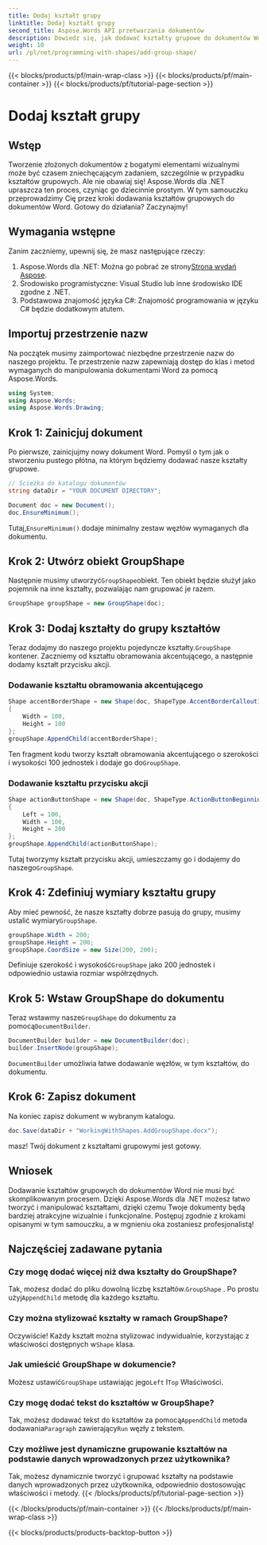 ```yaml
---
title: Dodaj kształt grupy
linktitle: Dodaj kształt grupy
second_title: Aspose.Words API przetwarzania dokumentów
description: Dowiedz się, jak dodawać kształty grupowe do dokumentów Word za pomocą Aspose.Words dla .NET, korzystając z tego kompleksowego samouczka krok po kroku.
weight: 10
url: /pl/net/programming-with-shapes/add-group-shape/
---
```


{{< blocks/products/pf/main-wrap-class >}}
{{< blocks/products/pf/main-container >}}
{{< blocks/products/pf/tutorial-page-section >}}

# Dodaj kształt grupy

## Wstęp

Tworzenie złożonych dokumentów z bogatymi elementami wizualnymi może być czasem zniechęcającym zadaniem, szczególnie w przypadku kształtów grupowych. Ale nie obawiaj się! Aspose.Words dla .NET upraszcza ten proces, czyniąc go dziecinnie prostym. W tym samouczku przeprowadzimy Cię przez kroki dodawania kształtów grupowych do dokumentów Word. Gotowy do działania? Zaczynajmy!

## Wymagania wstępne

Zanim zaczniemy, upewnij się, że masz następujące rzeczy:

1.  Aspose.Words dla .NET: Można go pobrać ze strony[Strona wydań Aspose](https://releases.aspose.com/words/net/).
2. Środowisko programistyczne: Visual Studio lub inne środowisko IDE zgodne z .NET.
3. Podstawowa znajomość języka C#: Znajomość programowania w języku C# będzie dodatkowym atutem.

## Importuj przestrzenie nazw

Na początek musimy zaimportować niezbędne przestrzenie nazw do naszego projektu. Te przestrzenie nazw zapewniają dostęp do klas i metod wymaganych do manipulowania dokumentami Word za pomocą Aspose.Words.

```csharp
using System;
using Aspose.Words;
using Aspose.Words.Drawing;
```

## Krok 1: Zainicjuj dokument

Po pierwsze, zainicjujmy nowy dokument Word. Pomyśl o tym jak o stworzeniu pustego płótna, na którym będziemy dodawać nasze kształty grupowe.

```csharp
// Ścieżka do katalogu dokumentów
string dataDir = "YOUR DOCUMENT DIRECTORY";

Document doc = new Document();
doc.EnsureMinimum();
```

 Tutaj,`EnsureMinimum()` dodaje minimalny zestaw węzłów wymaganych dla dokumentu.

## Krok 2: Utwórz obiekt GroupShape

 Następnie musimy utworzyć`GroupShape`obiekt. Ten obiekt będzie służył jako pojemnik na inne kształty, pozwalając nam grupować je razem.

```csharp
GroupShape groupShape = new GroupShape(doc);
```

## Krok 3: Dodaj kształty do grupy kształtów

 Teraz dodajmy do naszego projektu pojedyncze kształty.`GroupShape` kontener. Zaczniemy od kształtu obramowania akcentującego, a następnie dodamy kształt przycisku akcji.

### Dodawanie kształtu obramowania akcentującego

```csharp
Shape accentBorderShape = new Shape(doc, ShapeType.AccentBorderCallout1)
{
    Width = 100,
    Height = 100
};
groupShape.AppendChild(accentBorderShape);
```

 Ten fragment kodu tworzy kształt obramowania akcentującego o szerokości i wysokości 100 jednostek i dodaje go do`GroupShape`.

### Dodawanie kształtu przycisku akcji

```csharp
Shape actionButtonShape = new Shape(doc, ShapeType.ActionButtonBeginning)
{
    Left = 100,
    Width = 100,
    Height = 200
};
groupShape.AppendChild(actionButtonShape);
```

 Tutaj tworzymy kształt przycisku akcji, umieszczamy go i dodajemy do naszego`GroupShape`.

## Krok 4: Zdefiniuj wymiary kształtu grupy

 Aby mieć pewność, że nasze kształty dobrze pasują do grupy, musimy ustalić wymiary`GroupShape`.

```csharp
groupShape.Width = 200;
groupShape.Height = 200;
groupShape.CoordSize = new Size(200, 200);
```

 Definiuje szerokość i wysokość`GroupShape` jako 200 jednostek i odpowiednio ustawia rozmiar współrzędnych.

## Krok 5: Wstaw GroupShape do dokumentu

 Teraz wstawmy nasze`GroupShape` do dokumentu za pomocą`DocumentBuilder`.

```csharp
DocumentBuilder builder = new DocumentBuilder(doc);
builder.InsertNode(groupShape);
```

`DocumentBuilder` umożliwia łatwe dodawanie węzłów, w tym kształtów, do dokumentu.

## Krok 6: Zapisz dokument

Na koniec zapisz dokument w wybranym katalogu.

```csharp
doc.Save(dataDir + "WorkingWithShapes.AddGroupShape.docx");
```

masz! Twój dokument z kształtami grupowymi jest gotowy.

## Wniosek

Dodawanie kształtów grupowych do dokumentów Word nie musi być skomplikowanym procesem. Dzięki Aspose.Words dla .NET możesz łatwo tworzyć i manipulować kształtami, dzięki czemu Twoje dokumenty będą bardziej atrakcyjne wizualnie i funkcjonalne. Postępuj zgodnie z krokami opisanymi w tym samouczku, a w mgnieniu oka zostaniesz profesjonalistą!

## Najczęściej zadawane pytania

### Czy mogę dodać więcej niż dwa kształty do GroupShape?
 Tak, możesz dodać do pliku dowolną liczbę kształtów.`GroupShape` . Po prostu użyj`AppendChild` metodę dla każdego kształtu.

### Czy można stylizować kształty w ramach GroupShape?
 Oczywiście! Każdy kształt można stylizować indywidualnie, korzystając z właściwości dostępnych w`Shape` klasa.

### Jak umieścić GroupShape w dokumencie?
 Możesz ustawić`GroupShape` ustawiając jego`Left` I`Top` Właściwości.

### Czy mogę dodać tekst do kształtów w GroupShape?
 Tak, możesz dodawać tekst do kształtów za pomocą`AppendChild` metoda dodawania`Paragraph` zawierający`Run` węzły z tekstem.

### Czy możliwe jest dynamiczne grupowanie kształtów na podstawie danych wprowadzonych przez użytkownika?
Tak, możesz dynamicznie tworzyć i grupować kształty na podstawie danych wprowadzonych przez użytkownika, odpowiednio dostosowując właściwości i metody.
{{< /blocks/products/pf/tutorial-page-section >}}

{{< /blocks/products/pf/main-container >}}
{{< /blocks/products/pf/main-wrap-class >}}

{{< blocks/products/products-backtop-button >}}
